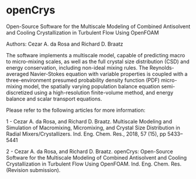 # openCrys
Open-Source Software for the Multiscale Modeling of Combined Antisolvent and Cooling Crystallization in Turbulent Flow Using OpenFOAM

Authors: Cezar A. da Rosa and Richard D. Braatz
         
The software implements a multiscale model, capable of predicting macro to micro-mixing scales, as well as the full crystal size distribution (CSD) and energy conservation, including non-ideal mixing rules.
The Reynolds-averaged Navier-Stokes equation with variable properties is coupled with a three-environment presumed probability density function (PDF) micro-mixing model, the spatially varying population balance equation semi-discretized using a high-resolution finite-volume method, and energy balance and scalar transport equations.

Please refer to the following articles for more information:

1 - Cezar A. da Rosa, and Richard D. Braatz. Multiscale Modeling and Simulation of Macromixing, Micromixing, and Crystal Size Distribution     in Radial Mixers/Crystallizers. Ind. Eng. Chem. Res., 2018, 57 (15), pp 5433–5441
    
2 - Cezar A. da Rosa, and Richard D. Braatz. openCrys: Open-Source Software for the Multiscale Modeling of Combined Antisolvent and Cooling Crystallization in Turbulent Flow Using OpenFOAM. Ind. Eng. Chem. Res. (Revision submission).
